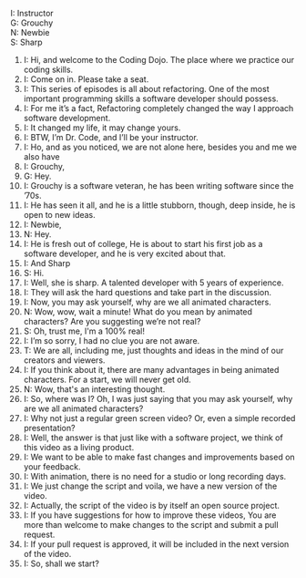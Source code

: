 I: Instructor  
G: Grouchy  
N: Newbie  
S: Sharp  



1. I:
Hi, and welcome to the Coding Dojo. The place where we practice our coding skills.
1. I:
Come on in. Please take a seat.
1. I:
This series of episodes is all about refactoring. One of the most important programming skills a software developer should possess.
1. I:
For me it’s a fact, Refactoring completely changed the way I approach software development. 
1. I:
It changed my life, it may change yours.
1. I:
BTW, I’m Dr. Code, and I’ll be your instructor.
1. I:
Ho, and as you noticed, we are not alone here, besides you and me we also have 
1. I:
Grouchy,
1. G:
Hey.
1. I:
Grouchy is a software veteran, he has been writing software since the ’70s.
1. I:
He has seen it all, and he is a little stubborn, though, deep inside, he is open to new ideas.
1. I:
Newbie,
1. N:
Hey.
1. I:
He is fresh out of college, He is about to start his first job as a software developer, and he is very excited about that.
1. I:
And Sharp
1. S:
Hi.
1. I:
Well, she is sharp. A talented developer with 5 years of experience.
1. I:
They will ask the hard questions and take part in the discussion.
1. I:
Now, you may ask yourself, why are we all animated characters.
1. N:
Wow, wow, wait a minute! What do you mean by animated characters? Are you suggesting we’re not real?
1. S:
Oh, trust me, I'm a 100% real!
1. I:
I’m so sorry, I had no clue you are not aware. 
1. T:
We are all, including me, just thoughts and ideas in the mind of our creators and viewers.
1. I:
If you think about it, there are many advantages in being animated characters. For a start, we will never get old.
1. N:
Wow, that's an interesting thought.
1. I:
So, where was I? Oh, I was just saying that you may ask yourself, why are we all animated characters?
1. I:
Why not just a regular green screen video? Or, even a simple recorded presentation?
1. I:
Well, the answer is that just like with a software project, we think of this video as a living product.
1. I:
We want to be able to make fast changes and improvements based on your feedback.
1. I:
With animation, there is no need for a studio or long recording days. 
1. I:
We just change the script and voila, we have a new version of the video.
1. I:
Actually, the script of the video is by itself an open source project.
1. I:
If you have suggestions for how to improve these videos,
You are more than welcome to make changes to the script and submit a pull request.
1. I:
If your pull request is approved, it will be included in the next version of the video.
1. I:
So, shall we start?
